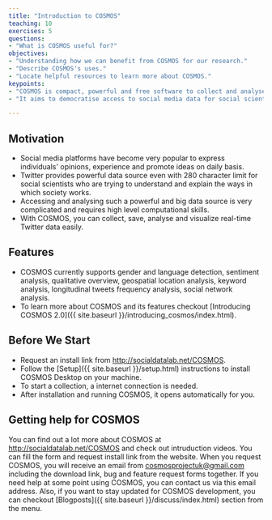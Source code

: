 ```yaml
---
title: "Introduction to COSMOS"
teaching: 10
exercises: 5
questions:
- "What is COSMOS useful for?"
objectives:
- "Understanding how we can benefit from COSMOS for our research."
- "Describe COSMOS's uses."
- "Locate helpful resources to learn more about COSMOS."
keypoints:
- "COSMOS is compact, powerful and free software to collect and analyse social media data."
- "It aims to democratise access to social media data for social scientists."

---
```


## Motivation

- Social media platforms have become very popular to express individuals' opinions, experience and promote ideas on daily basis. 
- Twitter provides powerful data source even with 280 character limit for social scientists who are trying to understand and explain the ways in which society works. 
- Accessing and analysing such a powerful and big data source is very complicated and requires high level computational skills.
- With COSMOS, you can collect, save, analyse and visualize real-time Twitter data easily.


## Features
- COSMOS currently supports gender and language detection, sentiment analysis, qualitative overview, geospatial location analysis, keyword analysis, longitudinal tweets frequency analysis, social network analysis.
- To learn more about COSMOS and its features checkout [Introducing COSMOS 2.0]({{ site.baseurl }}/introducing_cosmos/index.html).


## Before We Start
- Request an install link from <http://socialdatalab.net/COSMOS>.
- Follow the [Setup]({{ site.baseurl }}/setup.html) instructions to install COSMOS Desktop on your machine.
- To start a collection, a internet connection is needed.
- After installation and running COSMOS, it opens automatically for you.


## Getting help for COSMOS

You can find out a lot more about COSMOS at <http://socialdatalab.net/COSMOS> and check out intruduction videos. You can fill the form and request install link from the website. When you request COSMOS, you will receive an email from cosmosprojectuk@gmail.com including the download link, bug and feature request forms together. If you need help at some point using COSMOS, you can contact us via this email address. Also, if you want to stay updated for COSMOS development, you can checkout [Blogposts]({{ site.baseurl }}/discuss/index.html) section from the menu.
